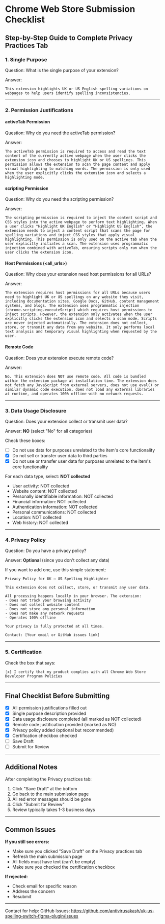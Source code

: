 # Chrome Web Store Submission Checklist

## Step-by-Step Guide to Complete Privacy Practices Tab

### 1. Single Purpose

Question: What is the single purpose of your extension?

Answer:
```
This extension highlights UK or US English spelling variations on webpages to help users identify spelling inconsistencies.
```

---

### 2. Permission Justifications

#### activeTab Permission

Question: Why do you need the activeTab permission?

Answer:
```
The activeTab permission is required to access and read the text content of the currently active webpage when the user clicks the extension icon and chooses to highlight UK or US spellings. This permission allows the extension to scan the page content and apply visual highlighting to matching words. The permission is only used when the user explicitly clicks the extension icon and selects a highlighting mode.
```

#### scripting Permission

Question: Why do you need the scripting permission?

Answer:
```
The scripting permission is required to inject the content script and CSS styles into the active webpage to perform text highlighting. When a user clicks "Highlight UK English" or "Highlight US English", the extension needs to inject a content script that scans the page for spelling variations and inject CSS styles that apply visual highlighting. This permission is only used on the active tab when the user explicitly initiates a scan. The extension uses programmatic injection combined with activeTab, ensuring scripts only run when the user clicks the extension icon.
```

#### Host Permissions (<all_urls>)

Question: Why does your extension need host permissions for all URLs?

Answer:
```
The extension requires host permissions for all URLs because users need to highlight UK or US spellings on any website they visit, including documentation sites, Google Docs, GitHub, content management systems, and blogs. The extension uses programmatic injection (chrome.scripting.executeScript) which requires host permissions to inject scripts. However, the extension only activates when the user explicitly clicks the extension icon and selects a scan mode. Scripts are never injected automatically. The extension does not collect, store, or transmit any data from any website. It only performs local text analysis and temporary visual highlighting when requested by the user.
```

#### Remote Code

Question: Does your extension execute remote code?

Answer:
```
No. This extension does NOT use remote code. All code is bundled within the extension package at installation time. The extension does not fetch any JavaScript from external servers, does not use eval() or similar dynamic code execution, does not load any external libraries at runtime, and operates 100% offline with no network requests.
```

---

### 3. Data Usage Disclosure

Question: Does your extension collect or transmit user data?

Answer: **NO** (select "No" for all categories)

Check these boxes:
- [ ] Do not use data for purposes unrelated to the item's core functionality
- [x] Do not sell or transfer user data to third parties
- [x] Do not use or transfer user data for purposes unrelated to the item's core functionality

For each data type, select: **NOT collected**
- User activity: NOT collected
- Website content: NOT collected
- Personally identifiable information: NOT collected
- Financial information: NOT collected
- Authentication information: NOT collected
- Personal communications: NOT collected
- Location: NOT collected
- Web history: NOT collected

---

### 4. Privacy Policy

Question: Do you have a privacy policy?

Answer: **Optional** (since you don't collect any data)

If you want to add one, use this simple statement:

```
Privacy Policy for UK ↔ US Spelling Highlighter

This extension does not collect, store, or transmit any user data.

All processing happens locally in your browser. The extension:
- Does not track your browsing activity
- Does not collect website content
- Does not store any personal information
- Does not make any network requests
- Operates 100% offline

Your privacy is fully protected at all times.

Contact: [Your email or GitHub issues link]
```

---

### 5. Certification

Check the box that says:
```
[x] I certify that my product complies with all Chrome Web Store Developer Program Policies
```

---

## Final Checklist Before Submitting

- [x] All permission justifications filled out
- [x] Single purpose description provided
- [x] Data usage disclosure completed (all marked as NOT collected)
- [x] Remote code justification provided (marked as NO)
- [x] Privacy policy added (optional but recommended)
- [x] Certification checkbox checked
- [ ] Save Draft
- [ ] Submit for Review

---

## Additional Notes

After completing the Privacy practices tab:

1. Click "Save Draft" at the bottom
2. Go back to the main submission page
3. All red error messages should be gone
4. Click "Submit for Review"
5. Review typically takes 1-3 business days

---

## Common Issues

**If you still see errors:**
- Make sure you clicked "Save Draft" on the Privacy practices tab
- Refresh the main submission page
- All fields must have text (can't be empty)
- Make sure you checked the certification checkbox

**If rejected:**
- Check email for specific reason
- Address the concern
- Resubmit

---

Contact for help:
GitHub Issues: https://github.com/antivirusakash/uk-us-spelling-switch-figma-plugin/issues
